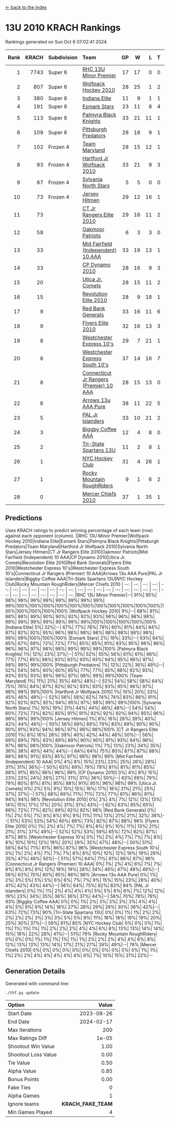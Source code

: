 [<- back to the index](readme.md)
# 13U 2010 KRACH Rankings
Rankings generated on Sun Oct  6 07:02:41 2024.

Rank|KRACH|Subdivision|Team|GP|W|L|T|OTW|OTL|SoS|Exp Wins|Win Diff
---:|---:|:---|:---|---:|---:|---:|---:|---:|---:|---:|---:|---:
1|7743|Super 6|[RHC 13U Minor Premier](https://gamesheetstats.com/seasons/3664/teams/140959/schedule)|17|17|0|0|3|0|82|17.8|-0.0
2|807|Super 6|[Wolfpack Hockey 2010](https://gamesheetstats.com/seasons/3664/teams/140960/schedule)|28|25|1|2|0|1|69|26.9|0.0
3|380|Super 6|[Indiana Elite](https://gamesheetstats.com/seasons/3664/teams/144350/schedule)|11|9|1|1|0|0|70|10.4|0.0
4|191|Super 6|[Esmark Stars](https://gamesheetstats.com/seasons/3664/teams/140972/schedule)|23|11|8|4|0|2|854|13.9|0.0
5|113|Super 6|[Palmyra Black Knights](https://gamesheetstats.com/seasons/3664/teams/140973/schedule)|33|21|11|1|0|0|554|22.4|0.0
6|109|Super 6|[Pittsburgh Predators](https://gamesheetstats.com/seasons/3664/teams/140974/schedule)|28|18|9|1|2|1|92|19.4|0.0
7|102|Frozen 4|[Team Maryland](https://gamesheetstats.com/seasons/3664/teams/140976/schedule)|28|15|12|1|3|0|652|16.4|0.0
8|93|Frozen 4|[Hartford Jr Wolfpack 2010](https://gamesheetstats.com/seasons/3664/teams/140957/schedule)|33|21|9|3|0|2|535|23.4|0.0
9|87|Frozen 4|[Sylvania North Stars](https://gamesheetstats.com/seasons/3664/teams/199817/schedule)|5|5|0|0|0|0|2|5.9|0.0
10|73|Frozen 4|[Jersey Hitmen](https://gamesheetstats.com/seasons/3664/teams/140961/schedule)|29|12|16|1|3|3|1192|13.4|0.0
11|73||[CT Jr Rangers Elite 2010](https://gamesheetstats.com/seasons/3664/teams/140955/schedule)|29|16|11|2|1|1|613|17.9|0.0
12|58||[Oakmoor Patriots](https://gamesheetstats.com/seasons/3664/teams/162748/schedule)|6|3|3|0|0|0|141|3.9|0.0
13|33||[Mid Fairfield (Independent) 10 AAA](https://gamesheetstats.com/seasons/3664/teams/140956/schedule)|33|19|13|1|3|2|84|20.4|0.0
14|33||[CP Dynamo 2010](https://gamesheetstats.com/seasons/3664/teams/140968/schedule)|28|16|9|3|1|2|61|18.4|0.0
15|20||[Utica Jr. Comets](https://gamesheetstats.com/seasons/3664/teams/140970/schedule)|28|15|11|2|2|0|29|16.9|0.0
16|15||[Revolution Elite 2010](https://gamesheetstats.com/seasons/3664/teams/140975/schedule)|28|9|18|1|0|0|373|10.4|0.0
17|9||[Red Bank Generals](https://gamesheetstats.com/seasons/3664/teams/140962/schedule)|33|16|11|6|0|1|14|19.9|0.0
18|9||[Flyers Elite 2010](https://gamesheetstats.com/seasons/3664/teams/140963/schedule)|32|16|13|3|1|0|16|18.4|0.0
19|8||[Westchester Express 10's](https://gamesheetstats.com/seasons/3664/teams/140967/schedule)|29|7|21|1|0|1|633|8.4|0.0
20|8||[Westchester Express South 10's](https://gamesheetstats.com/seasons/3664/teams/140971/schedule)|37|14|16|7|1|2|23|18.4|0.0
21|8||[Connecticut Jr Rangers (Premier) 10 AAA](https://gamesheetstats.com/seasons/3664/teams/140958/schedule)|28|15|13|0|1|0|14|15.9|0.0
22|6||[Arrows 13u AAA Pure](https://gamesheetstats.com/seasons/3664/teams/140965/schedule)|38|11|22|5|1|2|67|14.4|0.0
23|5||[PAL Jr Islanders](https://gamesheetstats.com/seasons/3664/teams/140969/schedule)|33|10|21|2|0|1|31|11.9|0.0
24|3||[Biggby Coffee AAA](https://gamesheetstats.com/seasons/3664/teams/144347/schedule)|12|4|8|0|0|1|86|4.9|0.0
25|2||[Tri-State Spartans 13U](https://gamesheetstats.com/seasons/3664/teams/144349/schedule)|11|2|8|1|1|0|62|3.4|0.0
26|1||[NYC Hockey Club](https://gamesheetstats.com/seasons/3664/teams/140966/schedule)|31|4|26|1|0|1|77|5.4|0.0
27|1||[Rocky Mountain RoughRiders](https://gamesheetstats.com/seasons/3664/teams/144348/schedule)|9|1|6|2|0|0|31|2.9|0.0
28|0||[Mercer Chiefs 2010](https://gamesheetstats.com/seasons/3664/teams/140964/schedule)|37|1|35|1|0|0|16|2.4|0.0

## Predictions
Uses KRACH ratings to predict winning percentage of each team (row) against each opponent (column).
||RHC 13U Minor Premier|Wolfpack Hockey 2010|Indiana Elite|Esmark Stars|Palmyra Black Knights|Pittsburgh Predators|Team Maryland|Hartford Jr Wolfpack 2010|Sylvania North Stars|Jersey Hitmen|CT Jr Rangers Elite 2010|Oakmoor Patriots|Mid Fairfield (Independent) 10 AAA|CP Dynamo 2010|Utica Jr. Comets|Revolution Elite 2010|Red Bank Generals|Flyers Elite 2010|Westchester Express 10's|Westchester Express South 10's|Connecticut Jr Rangers (Premier) 10 AAA|Arrows 13u AAA Pure|PAL Jr Islanders|Biggby Coffee AAA|Tri-State Spartans 13U|NYC Hockey Club|Rocky Mountain RoughRiders|Mercer Chiefs 2010
| --: | --: | --: | --: | --: | --: | --: | --: | --: | --: | --: | --: | --: | --: | --: | --: | --: | --: | --: | --: | --: | --: | --: | --: | --: | --: | --: | --: | --: 
|RHC 13U Minor Premier|--| 91%| 95%| 98%| 99%| 99%| 99%| 99%| 99%| 99%| 99%| 99%|100%|100%|100%|100%|100%|100%|100%|100%|100%|100%|100%|100%|100%|100%|100%|100%
|Wolfpack Hockey 2010|  9%|--| 68%| 81%| 88%| 88%| 89%| 90%| 90%| 92%| 92%| 93%| 96%| 96%| 98%| 98%| 99%| 99%| 99%| 99%| 99%| 99%| 99%|100%|100%|100%|100%|100%
|Indiana Elite|  5%| 32%|--| 67%| 77%| 78%| 79%| 80%| 81%| 84%| 84%| 87%| 92%| 92%| 95%| 96%| 98%| 98%| 98%| 98%| 98%| 98%| 99%| 99%| 99%|100%|100%|100%
|Esmark Stars|  2%| 19%| 33%|--| 63%| 64%| 65%| 67%| 69%| 72%| 72%| 77%| 85%| 85%| 91%| 93%| 95%| 96%| 96%| 96%| 96%| 97%| 98%| 98%| 99%| 99%| 99%|100%
|Palmyra Black Knights|  1%| 12%| 23%| 37%|--| 51%| 52%| 55%| 56%| 61%| 61%| 66%| 77%| 77%| 85%| 88%| 93%| 93%| 93%| 93%| 94%| 95%| 96%| 97%| 98%| 99%| 99%|100%
|Pittsburgh Predators|  1%| 12%| 22%| 36%| 49%|--| 52%| 54%| 56%| 60%| 60%| 65%| 77%| 77%| 85%| 88%| 92%| 93%| 93%| 93%| 93%| 95%| 96%| 97%| 98%| 99%| 99%|100%
|Team Maryland|  1%| 11%| 21%| 35%| 48%| 48%|--| 52%| 54%| 58%| 58%| 64%| 75%| 76%| 84%| 87%| 92%| 92%| 93%| 93%| 93%| 95%| 96%| 97%| 98%| 99%| 99%|100%
|Hartford Jr Wolfpack 2010|  1%| 10%| 20%| 33%| 45%| 46%| 48%|--| 52%| 56%| 56%| 62%| 74%| 74%| 83%| 86%| 91%| 92%| 92%| 92%| 92%| 94%| 95%| 97%| 98%| 99%| 99%|100%
|Sylvania North Stars|  1%| 10%| 19%| 31%| 44%| 44%| 46%| 48%|--| 54%| 54%| 60%| 72%| 73%| 82%| 85%| 91%| 91%| 92%| 92%| 92%| 94%| 95%| 96%| 98%| 99%| 99%|100%
|Jersey Hitmen|  1%|  8%| 16%| 28%| 39%| 40%| 42%| 44%| 46%|--| 50%| 56%| 69%| 69%| 79%| 83%| 89%| 90%| 90%| 90%| 91%| 93%| 94%| 96%| 97%| 98%| 98%|100%
|CT Jr Rangers Elite 2010|  1%|  8%| 16%| 28%| 39%| 40%| 42%| 44%| 46%| 50%|--| 56%| 69%| 69%| 79%| 83%| 89%| 89%| 90%| 90%| 91%| 93%| 94%| 96%| 97%| 98%| 98%|100%
|Oakmoor Patriots|  1%|  7%| 13%| 23%| 34%| 35%| 36%| 38%| 40%| 44%| 44%|--| 64%| 64%| 75%| 80%| 87%| 87%| 88%| 88%| 88%| 91%| 93%| 95%| 97%| 98%| 98%| 99%
|Mid Fairfield (Independent) 10 AAA|  0%|  4%|  8%| 15%| 23%| 23%| 25%| 26%| 28%| 31%| 31%| 36%|--| 50%| 63%| 69%| 79%| 79%| 81%| 81%| 81%| 85%| 88%| 91%| 95%| 96%| 96%| 99%
|CP Dynamo 2010|  0%|  4%|  8%| 15%| 23%| 23%| 24%| 26%| 27%| 31%| 31%| 36%| 50%|--| 63%| 69%| 79%| 79%| 80%| 81%| 81%| 85%| 88%| 91%| 95%| 96%| 96%| 99%
|Utica Jr. Comets|  0%|  2%|  5%|  9%| 15%| 15%| 16%| 17%| 18%| 21%| 21%| 25%| 37%| 37%|--| 57%| 68%| 69%| 71%| 71%| 72%| 77%| 81%| 86%| 91%| 94%| 94%| 98%
|Revolution Elite 2010|  0%|  2%|  4%|  7%| 12%| 12%| 13%| 14%| 15%| 17%| 17%| 20%| 31%| 31%| 43%|--| 62%| 63%| 65%| 65%| 66%| 72%| 77%| 82%| 89%| 92%| 92%| 98%
|Red Bank Generals|  0%|  1%|  2%|  5%|  7%|  8%|  8%|  9%|  9%| 11%| 11%| 13%| 21%| 21%| 32%| 38%|--| 51%| 53%| 53%| 54%| 60%| 66%| 73%| 82%| 87%| 88%| 96%
|Flyers Elite 2010|  0%|  1%|  2%|  4%|  7%|  7%|  8%|  8%|  9%| 10%| 11%| 13%| 21%| 21%| 31%| 37%| 49%|--| 52%| 52%| 53%| 59%| 65%| 72%| 82%| 87%| 87%| 96%
|Westchester Express 10's|  0%|  1%|  2%|  4%|  7%|  7%|  7%|  8%|  8%| 10%| 10%| 12%| 19%| 20%| 29%| 35%| 47%| 48%|--| 50%| 51%| 58%| 64%| 71%| 81%| 86%| 87%| 96%
|Westchester Express South 10's|  0%|  1%|  2%|  4%|  7%|  7%|  7%|  8%|  8%| 10%| 10%| 12%| 19%| 19%| 29%| 35%| 47%| 48%| 50%|--| 51%| 57%| 64%| 71%| 81%| 86%| 87%| 96%
|Connecticut Jr Rangers (Premier) 10 AAA|  0%|  1%|  2%|  4%|  6%|  7%|  7%|  8%|  8%|  9%|  9%| 12%| 19%| 19%| 28%| 34%| 46%| 47%| 49%| 49%|--| 56%| 63%| 70%| 80%| 85%| 86%| 96%
|Arrows 13u AAA Pure|  0%|  1%|  2%|  3%|  5%|  5%|  5%|  6%|  6%|  7%|  7%|  9%| 15%| 15%| 23%| 28%| 40%| 41%| 42%| 43%| 44%|--| 56%| 64%| 75%| 82%| 83%| 94%
|PAL Jr Islanders|  0%|  1%|  1%|  2%|  4%|  4%|  4%|  5%|  5%|  6%|  6%|  7%| 12%| 12%| 19%| 23%| 34%| 35%| 36%| 36%| 37%| 44%|--| 58%| 70%| 78%| 79%| 93%
|Biggby Coffee AAA|  0%|  0%|  1%|  2%|  3%|  3%|  3%|  3%|  4%|  4%|  4%|  5%|  9%|  9%| 14%| 18%| 27%| 28%| 29%| 29%| 30%| 36%| 42%|--| 63%| 72%| 73%| 90%
|Tri-State Spartans 13U|  0%|  0%|  1%|  1%|  2%|  2%|  2%|  2%|  2%|  3%|  3%|  3%|  5%|  5%|  9%| 11%| 18%| 18%| 19%| 19%| 20%| 25%| 30%| 37%|--| 59%| 61%| 85%
|NYC Hockey Club|  0%|  0%|  0%|  1%|  1%|  1%|  1%|  1%|  1%|  2%|  2%|  2%|  4%|  4%|  6%|  8%| 13%| 13%| 14%| 14%| 15%| 18%| 22%| 28%| 41%|--| 51%| 79%
|Rocky Mountain RoughRiders|  0%|  0%|  0%|  1%|  1%|  1%|  1%|  1%|  1%|  2%|  2%|  2%|  4%|  4%|  6%|  8%| 12%| 13%| 13%| 13%| 14%| 17%| 21%| 27%| 39%| 49%|--| 78%
|Mercer Chiefs 2010|  0%|  0%|  0%|  0%|  0%|  0%|  0%|  0%|  0%|  0%|  0%|  1%|  1%|  1%|  2%|  2%|  4%|  4%|  4%|  4%|  4%|  6%|  7%| 10%| 15%| 21%| 22%|--

## Generation Details

Generated with command line:
```
./thf.py update
```

| Option | Value |
| :----- | ----: |
| Start Date | 2023-08-26 |
| End Date | 2024-02-17 |
| Max Iterations | 200 |
| Max Ratings Diff | 1e-05 |
| Shootout Win Value | 1.00 |
| Shootout Loss Value | 0.00 |
| Tie Value | 0.50 |
| Alpha Value | 0.85 |
| Bonus Points | 0.00 |
| Fake Ties | 0 |
| Alpha Games | 1 |
| Ignore teams | __KRACH_FAKE_TEAM__ |
| Min Games Played | 4 |

